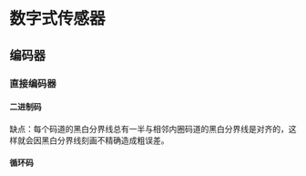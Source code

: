 # 数字式传感器

## 编码器

### 直接编码器

#### 二进制码

缺点：每个码道的黑白分界线总有一半与相邻内圈码道的黑白分界线是对齐的，这样就会因黑白分界线刻画不精确造成粗误差。

#### 循环码
